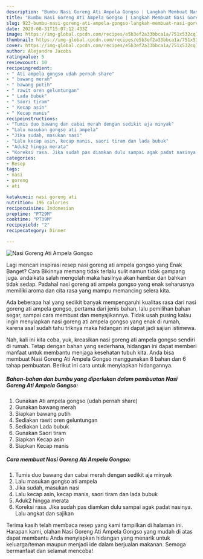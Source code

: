 ```yaml
---
description: "Bumbu Nasi Goreng Ati Ampela Gongso | Langkah Membuat Nasi Goreng Ati Ampela Gongso Yang Sedap"
title: "Bumbu Nasi Goreng Ati Ampela Gongso | Langkah Membuat Nasi Goreng Ati Ampela Gongso Yang Sedap"
slug: 923-bumbu-nasi-goreng-ati-ampela-gongso-langkah-membuat-nasi-goreng-ati-ampela-gongso-yang-sedap
date: 2020-08-31T15:07:12.433Z
image: https://img-global.cpcdn.com/recipes/e5b3ef2a33bbca1a/751x532cq70/nasi-goreng-ati-ampela-gongso-foto-resep-utama.jpg
thumbnail: https://img-global.cpcdn.com/recipes/e5b3ef2a33bbca1a/751x532cq70/nasi-goreng-ati-ampela-gongso-foto-resep-utama.jpg
cover: https://img-global.cpcdn.com/recipes/e5b3ef2a33bbca1a/751x532cq70/nasi-goreng-ati-ampela-gongso-foto-resep-utama.jpg
author: Alejandro Jacobs
ratingvalue: 5
reviewcount: 10
recipeingredient:
- " Ati ampela gongso udah pernah share"
- " bawang merah"
- " bawang putih"
- " rawit oren geluntungan"
- " Lada bubuk"
- " Saori tiram"
- " Kecap asin"
- " Kecap manis"
recipeinstructions:
- "Tumis duo bawang dan cabai merah dengan sedikit aja minyak"
- "Lalu masukan gongso ati ampela"
- "Jika sudah, masukan nasi"
- "Lalu kecap asin, kecap manis, saori tiram dan lada bubuk"
- "Aduk2 hingga merata"
- "Koreksi rasa. Jika sudah pas diamkan dulu sampai agak padat nasinya. Lalu angkat dan sajikan"
categories:
- Resep
tags:
- nasi
- goreng
- ati

katakunci: nasi goreng ati 
nutrition: 196 calories
recipecuisine: Indonesian
preptime: "PT29M"
cooktime: "PT39M"
recipeyield: "2"
recipecategory: Dinner

---
```



![Nasi Goreng Ati Ampela Gongso](https://img-global.cpcdn.com/recipes/e5b3ef2a33bbca1a/751x532cq70/nasi-goreng-ati-ampela-gongso-foto-resep-utama.jpg)

Lagi mencari inspirasi resep nasi goreng ati ampela gongso yang Enak Banget? Cara Bikinnya memang tidak terlalu sulit namun tidak gampang juga. andaikata salah mengolah maka hasilnya akan hambar dan bahkan tidak sedap. Padahal nasi goreng ati ampela gongso yang enak seharusnya memiliki aroma dan cita rasa yang mampu memancing selera kita.

Ada beberapa hal yang sedikit banyak mempengaruhi kualitas rasa dari nasi goreng ati ampela gongso, pertama dari jenis bahan, lalu pemilihan bahan segar, sampai cara membuat dan menyajikannya. Tidak usah pusing kalau ingin menyiapkan nasi goreng ati ampela gongso yang enak di rumah, karena asal sudah tahu triknya maka hidangan ini dapat jadi sajian istimewa.




Nah, kali ini kita coba, yuk, kreasikan nasi goreng ati ampela gongso sendiri di rumah. Tetap dengan bahan yang sederhana, hidangan ini dapat memberi manfaat untuk membantu menjaga kesehatan tubuh kita. Anda bisa membuat Nasi Goreng Ati Ampela Gongso menggunakan 8 bahan dan 6 tahap pembuatan. Berikut ini cara untuk menyiapkan hidangannya.

<!--inarticleads1-->

##### Bahan-bahan dan bumbu yang diperlukan dalam pembuatan Nasi Goreng Ati Ampela Gongso:

1. Gunakan  Ati ampela gongso (udah pernah share)
1. Gunakan  bawang merah
1. Siapkan  bawang putih
1. Sediakan  rawit oren geluntungan
1. Sediakan  Lada bubuk
1. Gunakan  Saori tiram
1. Siapkan  Kecap asin
1. Siapkan  Kecap manis




<!--inarticleads2-->

##### Cara membuat Nasi Goreng Ati Ampela Gongso:

1. Tumis duo bawang dan cabai merah dengan sedikit aja minyak
1. Lalu masukan gongso ati ampela
1. Jika sudah, masukan nasi
1. Lalu kecap asin, kecap manis, saori tiram dan lada bubuk
1. Aduk2 hingga merata
1. Koreksi rasa. Jika sudah pas diamkan dulu sampai agak padat nasinya. Lalu angkat dan sajikan




Terima kasih telah membaca resep yang kami tampilkan di halaman ini. Harapan kami, olahan Nasi Goreng Ati Ampela Gongso yang mudah di atas dapat membantu Anda menyiapkan hidangan yang menarik untuk keluarga/teman maupun menjadi ide dalam berjualan makanan. Semoga bermanfaat dan selamat mencoba!
